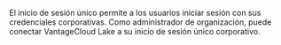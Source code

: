 El inicio de sesión único permite a los usuarios iniciar sesión con sus credenciales corporativas. Como administrador de organización, puede conectar VantageCloud Lake a su inicio de sesión único corporativo.


